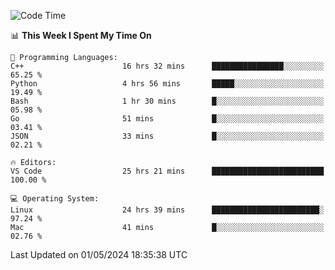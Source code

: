 
<!--START_SECTION:waka-->
![Code Time](http://img.shields.io/badge/Code%20Time-1%2C882%20hrs%2047%20mins-blue)

📊 **This Week I Spent My Time On** 

```text
💬 Programming Languages: 
C++                      16 hrs 32 mins      ████████████████░░░░░░░░░   65.25 % 
Python                   4 hrs 56 mins       █████░░░░░░░░░░░░░░░░░░░░   19.49 % 
Bash                     1 hr 30 mins        █░░░░░░░░░░░░░░░░░░░░░░░░   05.98 % 
Go                       51 mins             █░░░░░░░░░░░░░░░░░░░░░░░░   03.41 % 
JSON                     33 mins             █░░░░░░░░░░░░░░░░░░░░░░░░   02.21 % 

🔥 Editors: 
VS Code                  25 hrs 21 mins      █████████████████████████   100.00 % 

💻 Operating System: 
Linux                    24 hrs 39 mins      ████████████████████████░   97.24 % 
Mac                      41 mins             █░░░░░░░░░░░░░░░░░░░░░░░░   02.76 % 
```


 Last Updated on 01/05/2024 18:35:38 UTC
<!--END_SECTION:waka-->


